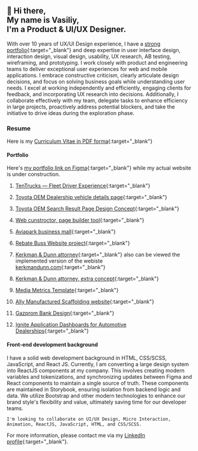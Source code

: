 ## 👋 Hi there, <br> My name is Vasiliy, <br>I'm a Product & UI/UX Designer.

With over 10 years of UX/UI Design experience, I have a [strong portfolio](https://www.figma.com/design/ZcexdYabwNjPf6o6hl6g3tSm/portfolio?t=sxuolFiwFFL5gPVA-0){:target="_blank"} and deep expertise in user interface design, interaction design, visual design, usability, UX research, AB testing, wireframing, and prototyping. I work closely with product and engineering teams to deliver exceptional user experiences for web and mobile applications. I embrace constructive criticism, clearly articulate design decisions, and focus on solving business goals while understanding user needs. I excel at working independently and efficiently, engaging clients for feedback, and incorporating UX research into decisions. Additionally, I collaborate effectively with my team, delegate tasks to enhance efficiency in large projects, proactively address potential blockers, and take the initiative to drive ideas during the exploration phase.

### Resume
Here is my [Curriculum Vitae in PDF forma](https://github.com/vemelin/uxdesign/blob/main/assets/cv.pdf){:target="_blank"}

#### Portfolio
Here's [my portfolio link on Figma](https://www.figma.com/design/ZcexdYabwNjPf6o6hl6g3tSm/portfolio?t=sxuolFiwFFL5gPVA-0){:target="_blank"} while my actual website is under construction.

1. [TenTrucks — Fleet Driver Experience](https://www.figma.com/proto/ZcexdYabwNjPf6o6hl6g3tSm/portfolio?page-id=2108%3A1236&node-id=2111-13872&viewport=1599%2C1046%2C0.14&t=9Ttcc1aBopCZCs5b-1&scaling=scale-down-width&content-scaling=fixed&starting-point-node-id=2111%3A13872){:target="_blank"}

2. [Toyota OEM Dealership vehicle details page](https://www.figma.com/proto/ZcexdYabwNjPf6o6hl6g3tSm/portfolio?page-id=2114%3A5187&node-id=2114-8125&viewport=790%2C464%2C0.07&t=iMqmaZYZuAugsgml-1&scaling=scale-down-width&content-scaling=fixed&starting-point-node-id=2114%3A8125){:target="_blank"}

3. [Toyota OEM Search Result Page Design Concept](https://www.figma.com/proto/ZcexdYabwNjPf6o6hl6g3tSm/portfolio?page-id=2882%3A24507&node-id=2882-26554&viewport=388%2C470%2C0.15&t=KpGJN4woCgkgSBwU-1&scaling=scale-down-width&content-scaling=fixed&starting-point-node-id=2882%3A26554){:target="_blank"}

4. [Web cunstroctor, page builder tool](https://www.figma.com/proto/ZcexdYabwNjPf6o6hl6g3tSm/portfolio?page-id=240%3A2&node-id=3178-11631&viewport=428%2C370%2C0.08&t=OueGmUsnpO3PhALW-1&scaling=scale-down-width&content-scaling=fixed&starting-point-node-id=3178%3A11631){:target="_blank"}

5. [Aviapark business mall](https://www.figma.com/proto/ZcexdYabwNjPf6o6hl6g3tSm/portfolio?page-id=240%3A396&node-id=3178-11666&viewport=1558%2C771%2C0.48&t=hnj6M1KqWy9h8jvq-1&scaling=scale-down-width&content-scaling=fixed&starting-point-node-id=3178%3A11666){:target="_blank"}

6. [Rebate Buss Website project](https://www.figma.com/design/ZcexdYabwNjPf6o6hl6g3tSm/portfolio?node-id=1408-11466&t=FjARYde0Ielq1tre-1){:target="_blank"}

7. [Kerkman & Dunn attorney](https://www.figma.com/proto/ZcexdYabwNjPf6o6hl6g3tSm/portfolio?page-id=1408%3A457&node-id=1408-752&viewport=4311%2C4805%2C0.51&t=lz7idYnobERu2sU7-1&scaling=scale-down-width&content-scaling=fixed&starting-point-node-id=1408%3A752){:target="_blank"} also can be viewed the implemented version of the webiste [kerkmandunn.com](https://kerkmandunn.com/){:target="_blank"}

8. [Kerkman & Dunn attorney, extra concept](https://www.figma.com/proto/ZcexdYabwNjPf6o6hl6g3tSm/portfolio?page-id=1408%3A457&node-id=1408-1198&viewport=4311%2C4805%2C0.51&t=lz7idYnobERu2sU7-1&scaling=scale-down-width&content-scaling=fixed&starting-point-node-id=1408%3A1198){:target="_blank"}

9. [Media Metrics Template](https://www.figma.com/proto/ZcexdYabwNjPf6o6hl6g3tSm/portfolio?page-id=259%3A21&node-id=3178-12361&viewport=1143%2C882%2C0.44&t=TBcX0Qcg8Nkoz2TS-1&scaling=scale-down-width&content-scaling=fixed&starting-point-node-id=3178%3A12361){:target="_blank"}

10. [Ally Manufactured Scaffolding website](https://www.figma.com/proto/ZcexdYabwNjPf6o6hl6g3tSm/portfolio?page-id=0%3A1&node-id=3178-12362&viewport=340%2C-502%2C0.15&t=tsHgoipie7pHiZhP-1&scaling=scale-down-width&content-scaling=fixed&starting-point-node-id=3178%3A12362){:target="_blank"}

11. [Gazprom Bank Design](https://www.figma.com/proto/ZcexdYabwNjPf6o6hl6g3tSm/portfolio?page-id=259%3A29&node-id=3178-23363&viewport=578%2C475%2C0.02&t=SSmj3SlZDxhowIRG-1&scaling=scale-down-width&content-scaling=fixed&starting-point-node-id=3178%3A23363){:target="_blank"}

12. [Ignite Application Dashboards for Automotive Dealerships](https://www.figma.com/proto/ZcexdYabwNjPf6o6hl6g3tSm/portfolio?page-id=240%3A5&node-id=3178-26802&viewport=738%2C456%2C0.06&t=XmQj9sISYq1l3ZJT-1&scaling=scale-down-width&content-scaling=fixed&starting-point-node-id=3178%3A26802){:target="_blank"}


#### Front-end development background
I have a solid web development background in HTML, CSS/SCSS, JavaScript, and React JS. Currently, I am converting a large design system into ReactJS components at my company. This involves creating modern variables and tokenizations, and synchronizing updates between Figma and React components to maintain a single source of truth. These components are maintained in Storybook, ensuring isolation from backend logic and data. We utilize Bootstrap and other modern technologies to enhance our brand style's flexibility and value, ultimately saving time for our developer teams.

```I'm looking to collaborate on UI/UX Design, Micro Interaction, Animation, ReactJS, JavaScript, HTML, and CSS/SCSS.```

For more information, please contact me via my [LinkedIn profile](https://www.linkedin.com/in/vemelin/){:target="_blank"}.